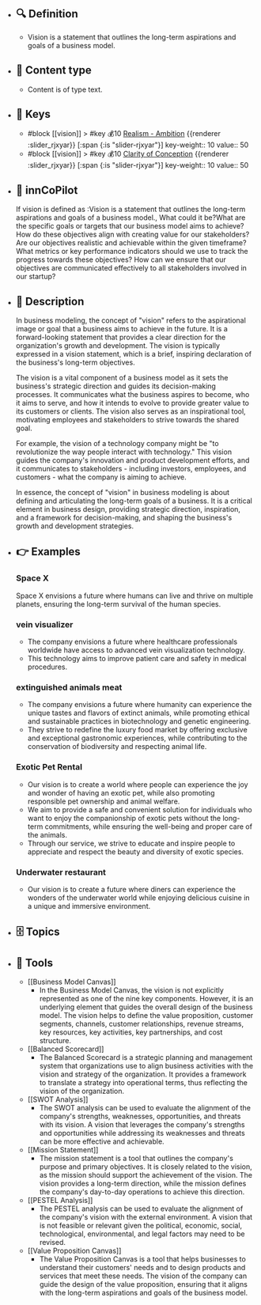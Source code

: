 - ## 🔍 Definition
  - Vision is a statement that outlines the long-term aspirations and goals of a business model.
- ## 📰 Content type 
  - Content is of type text.
  
- ## 🔑 Keys
  - #block [[vision]] > #key 💰10 [Realism - Ambition](https://xbokmd.github.io/plastilinn/#/docs/xBoK/sections/vision%2FRealism%20-%20Ambition) {{renderer :slider_rjxyar}} [:span {:is "slider-rjxyar"}] 
    key-weight:: 10
    value:: 50
  - #block [[vision]] > #key 💰10 [Clarity of Conception](https://xbokmd.github.io/plastilinn/#/docs/xBoK/sections/vision%2FClarity%20of%20Conception) {{renderer :slider_rjxyar}} [:span {:is "slider-rjxyar"}] 
    key-weight:: 10
    value:: 50
- ## 🤖 innCoPilot
  If vision is defined as :Vision is a statement that outlines the long-term aspirations and goals of a business model., What could it be?What are the specific goals or targets that our business model aims to achieve?
  How do these objectives align with creating value for our stakeholders?
  Are our objectives realistic and achievable within the given timeframe?
  What metrics or key performance indicators should we use to track the progress towards these objectives?
  How can we ensure that our objectives are communicated effectively to all stakeholders involved in our startup?
- ## 📖 Description
  In business modeling, the concept of "vision" refers to the aspirational image or goal that a business aims to achieve in the future. It is a forward-looking statement that provides a clear direction for the organization's growth and development. The vision is typically expressed in a vision statement, which is a brief, inspiring declaration of the business's long-term objectives.
  
  The vision is a vital component of a business model as it sets the business's strategic direction and guides its decision-making processes. It communicates what the business aspires to become, who it aims to serve, and how it intends to evolve to provide greater value to its customers or clients. The vision also serves as an inspirational tool, motivating employees and stakeholders to strive towards the shared goal.
  
  For example, the vision of a technology company might be "to revolutionize the way people interact with technology." This vision guides the company's innovation and product development efforts, and it communicates to stakeholders - including investors, employees, and customers - what the company is aiming to achieve.
  
  In essence, the concept of "vision" in business modeling is about defining and articulating the long-term goals of a business. It is a critical element in business design, providing strategic direction, inspiration, and a framework for decision-making, and shaping the business's growth and development strategies.
- ## 👉 Examples
  ### Space X
  Space X envisions a future where humans can live and thrive on multiple planets, ensuring the long-term survival of the human species.
  ### vein visualizer
  - The company envisions a future where healthcare professionals worldwide have access to advanced vein visualization technology.
  - This technology aims to improve patient care and safety in medical procedures.
  ### extinguished animals meat
  - The company envisions a future where humanity can experience the unique tastes and flavors of extinct animals, while promoting ethical and sustainable practices in biotechnology and genetic engineering.
  - They strive to redefine the luxury food market by offering exclusive and exceptional gastronomic experiences, while contributing to the conservation of biodiversity and respecting animal life.
  ### Exotic Pet Rental
  - Our vision is to create a world where people can experience the joy and wonder of having an exotic pet, while also promoting responsible pet ownership and animal welfare.
  - We aim to provide a safe and convenient solution for individuals who want to enjoy the companionship of exotic pets without the long-term commitments, while ensuring the well-being and proper care of the animals.
  - Through our service, we strive to educate and inspire people to appreciate and respect the beauty and diversity of exotic species.
  ### Underwater restaurant
  - Our vision is to create a future where diners can experience the wonders of the underwater world while enjoying delicious cuisine in a unique and immersive environment.
- ## 🗄️ Topics
  
- ## 🧰 Tools
  - [[Business Model Canvas]]
    - In the Business Model Canvas, the vision is not explicitly represented as one of the nine key components. However, it is an underlying element that guides the overall design of the business model. The vision helps to define the value proposition, customer segments, channels, customer relationships, revenue streams, key resources, key activities, key partnerships, and cost structure.
  - [[Balanced Scorecard]]
    - The Balanced Scorecard is a strategic planning and management system that organizations use to align business activities with the vision and strategy of the organization. It provides a framework to translate a strategy into operational terms, thus reflecting the vision of the organization.
  - [[SWOT Analysis]]
    - The SWOT analysis can be used to evaluate the alignment of the company's strengths, weaknesses, opportunities, and threats with its vision. A vision that leverages the company's strengths and opportunities while addressing its weaknesses and threats can be more effective and achievable.
  - [[Mission Statement]]
    - The mission statement is a tool that outlines the company's purpose and primary objectives. It is closely related to the vision, as the mission should support the achievement of the vision. The vision provides a long-term direction, while the mission defines the company's day-to-day operations to achieve this direction.
  - [[PESTEL Analysis]]
    - The PESTEL analysis can be used to evaluate the alignment of the company's vision with the external environment. A vision that is not feasible or relevant given the political, economic, social, technological, environmental, and legal factors may need to be revised.
  - [[Value Proposition Canvas]]
    - The Value Proposition Canvas is a tool that helps businesses to understand their customers' needs and to design products and services that meet these needs. The vision of the company can guide the design of the value proposition, ensuring that it aligns with the long-term aspirations and goals of the business model.
